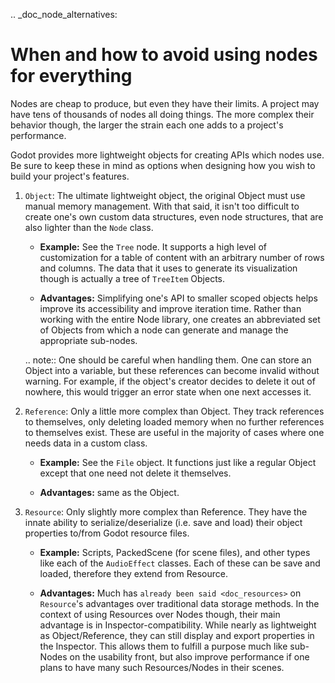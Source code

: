 .. _doc_node_alternatives:

When and how to avoid using nodes for everything
================================================


Nodes are cheap to produce, but even they have their limits. A project may
have tens of thousands of nodes all doing things. The more complex their
behavior though, the larger the strain each one adds to a project's
performance.

Godot provides more lightweight objects for creating APIs which nodes use.
Be sure to keep these in mind as options when designing how you wish to build
your project's features.

1. `Object`: The ultimate lightweight object, the original
   Object must use manual memory management. With that said, it isn't too
   difficult to create one's own custom data structures, even node structures,
   that are also lighter than the `Node` class.

   - **Example:** See the `Tree` node. It supports a high level
     of customization for a table of content with an arbitrary number of
     rows and columns. The data that it uses to generate its visualization
     though is actually a tree of `TreeItem` Objects.

   - **Advantages:** Simplifying one's API to smaller scoped objects helps improve
     its accessibility and improve iteration time. Rather than working with the
     entire Node library, one creates an abbreviated set of Objects from which
     a node can generate and manage the appropriate sub-nodes.

   .. note:: One should be careful when handling them. One can store an Object
     into a variable, but these references can become invalid without warning.
     For example, if the object's creator decides to delete it out of nowhere,
     this would trigger an error state when one next accesses it.

2. `Reference`: Only a little more complex than Object.
   They track references to themselves, only deleting loaded memory when no
   further references to themselves exist. These are useful in the majority of
   cases where one needs data in a custom class.

   - **Example:** See the `File` object. It functions
     just like a regular Object except that one need not delete it themselves.

   - **Advantages:** same as the Object.

3. `Resource`: Only slightly more complex than Reference.
   They have the innate ability to serialize/deserialize (i.e. save and load)
   their object properties to/from Godot resource files.

   - **Example:** Scripts, PackedScene (for scene files), and other types like
     each of the `AudioEffect` classes. Each of these
     can be save and loaded, therefore they extend from Resource.

   - **Advantages:** Much has
     `already been said <doc_resources>`
     on `Resource`'s advantages over traditional data
     storage methods. In the context of using Resources over Nodes though,
     their main advantage is in Inspector-compatibility. While nearly as
     lightweight as Object/Reference, they can still display and export
     properties in the Inspector. This allows them to fulfill a purpose much
     like sub-Nodes on the usability front, but also improve performance if
     one plans to have many such Resources/Nodes in their scenes.

